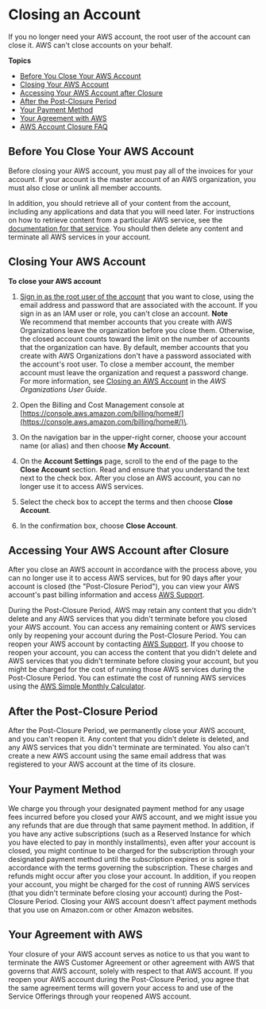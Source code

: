 # Closing an Account<a name="close-account"></a>

If you no longer need your AWS account, the root user of the account can close it\. AWS can't close accounts on your behalf\. 

**Topics**
+ [Before You Close Your AWS Account](#before-closing)
+ [Closing Your AWS Account](#closing-the-account)
+ [Accessing Your AWS Account after Closure](#accessing-after-closure)
+ [After the Post\-Closure Period](#post-closure-period)
+ [Your Payment Method](#closure-payment)
+ [Your Agreement with AWS](#closure-agreement)
+ [AWS Account Closure FAQ](account-closure-faq.md)

## Before You Close Your AWS Account<a name="before-closing"></a>

Before closing your AWS account, you must pay all of the invoices for your account\. If your account is the master account of an AWS organization, you must also close or unlink all member accounts\.

In addition, you should retrieve all of your content from the account, including any applications and data that you will need later\. For instructions on how to retrieve content from a particular AWS service, see the [ documentation for that service](https://docs.aws.amazon.com/)\. You should then delete any content and terminate all AWS services in your account\.

## Closing Your AWS Account<a name="closing-the-account"></a><a name="closing-the-account-proc"></a>

**To close your AWS account**

1. [Sign in as the root user of the account](https://docs.aws.amazon.com/general/latest/gr/aws_tasks-that-require-root.html) that you want to close, using the email address and password that are associated with the account\. If you sign in as an IAM user or role, you can't close an account\.
**Note**  
 We recommend that member accounts that you create with AWS Organizations leave the organization before you close them\. Otherwise, the closed account counts toward the limit on the number of accounts that the organization can have\. By default, member accounts that you create with AWS Organizations don't have a password associated with the account's root user\. To close a member account, the member account must leave the organization and request a password change\. For more information, see [Closing an AWS Account](https://docs.aws.amazon.com/organizations/latest/userguide/orgs_manage_accounts_close.html) in the *AWS Organizations User Guide*\. 

1. Open the Billing and Cost Management console at [https://console.aws.amazon.com/billing/home#/](https://console.aws.amazon.com/billing/home#/)\.

1. On the navigation bar in the upper\-right corner, choose your account name \(or alias\) and then choose **My Account**\.

1. On the **Account Settings** page, scroll to the end of the page to the **Close Account** section\. Read and ensure that you understand the text next to the check box\. After you close an AWS account, you can no longer use it to access AWS services\.

1. Select the check box to accept the terms and then choose **Close Account**\.

1. In the confirmation box, choose **Close Account**\.

## Accessing Your AWS Account after Closure<a name="accessing-after-closure"></a>

After you close an AWS account in accordance with the process above, you can no longer use it to access AWS services, but for 90 days after your account is closed \(the "Post\-Closure Period"\), you can view your AWS account's past billing information and access [AWS Support](https://console.aws.amazon.com//support/home)\.

During the Post\-Closure Period, AWS may retain any content that you didn't delete and any AWS services that you didn't terminate before you closed your AWS account\. You can access any remaining content or AWS services only by reopening your account during the Post\-Closure Period\. You can reopen your AWS account by contacting [AWS Support](https://console.aws.amazon.com//support/home)\. If you choose to reopen your account, you can access the content that you didn't delete and AWS services that you didn't terminate before closing your account, but you might be charged for the cost of running those AWS services during the Post\-Closure Period\. You can estimate the cost of running AWS services using the [AWS Simple Monthly Calculator](http://calculator.s3.amazonaws.com/calc5.html)\.

## After the Post\-Closure Period<a name="post-closure-period"></a>

After the Post\-Closure Period, we permanently close your AWS account, and you can't reopen it\. Any content that you didn't delete is deleted, and any AWS services that you didn't terminate are terminated\. You also can't create a new AWS account using the same email address that was registered to your AWS account at the time of its closure\.

## Your Payment Method<a name="closure-payment"></a>

We charge you through your designated payment method for any usage fees incurred before you closed your AWS account, and we might issue you any refunds that are due through that same payment method\. In addition, if you have any active subscriptions \(such as a Reserved Instance for which you have elected to pay in monthly installments\), even after your account is closed, you might continue to be charged for the subscription through your designated payment method until the subscription expires or is sold in accordance with the terms governing the subscription\. These charges and refunds might occur after you close your account\. In addition, if you reopen your account, you might be charged for the cost of running AWS services \(that you didn't terminate before closing your account\) during the Post\-Closure Period\. Closing your AWS account doesn't affect payment methods that you use on Amazon\.com or other Amazon websites\.

## Your Agreement with AWS<a name="closure-agreement"></a>

Your closure of your AWS account serves as notice to us that you want to terminate the AWS Customer Agreement or other agreement with AWS that governs that AWS account, solely with respect to that AWS account\. If you reopen your AWS account during the Post\-Closure Period, you agree that the same agreement terms will govern your access to and use of the Service Offerings through your reopened AWS account\.